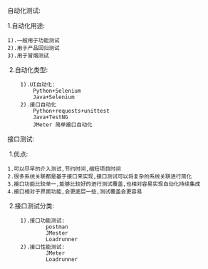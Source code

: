 自动化测试:

1.自动化用途:

```shell
1).一般用于功能测试
2).用于产品回归测试
3).用于冒烟测试
```

​	2.自动化类型:

```shell
	1).UI自动化:
		Python+Selenium
		Java+Selenium
	2).接口自动化
		Python+requests+unittest
		Java+TestNG
		JMeter 简单接口自动化
```

接口测试:

​	1.优点:

```shell
1.可以尽早的介入测试,节约时间,缩短项目时间
2.很多系统关联都是基于接口来实现,接口测试可以将复杂的系统关联进行简化
3.接口功能比较单一,能够比较好的进行测试覆盖,也相对容易实现自动化持续集成
4.接口相对于界面功能,会更底层一些,测试覆盖会更容易
```

​	2.接口测试分类:

```shell
	1).接口功能测试:
			postman
			JMester
			Loadrunner
	2).接口性能测试:
			JMeter
			Loadrunner
```

